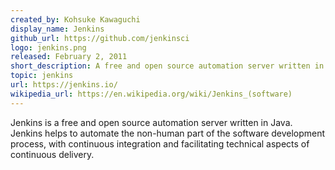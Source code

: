 ```yaml
---
created_by: Kohsuke Kawaguchi
display_name: Jenkins
github_url: https://github.com/jenkinsci
logo: jenkins.png
released: February 2, 2011
short_description: A free and open source automation server written in Java.
topic: jenkins
url: https://jenkins.io/
wikipedia_url: https://en.wikipedia.org/wiki/Jenkins_(software)
---
```


Jenkins is a free and open source automation server written in Java. Jenkins helps to automate the non-human part of the software development process, with continuous integration and facilitating technical aspects of continuous delivery.
